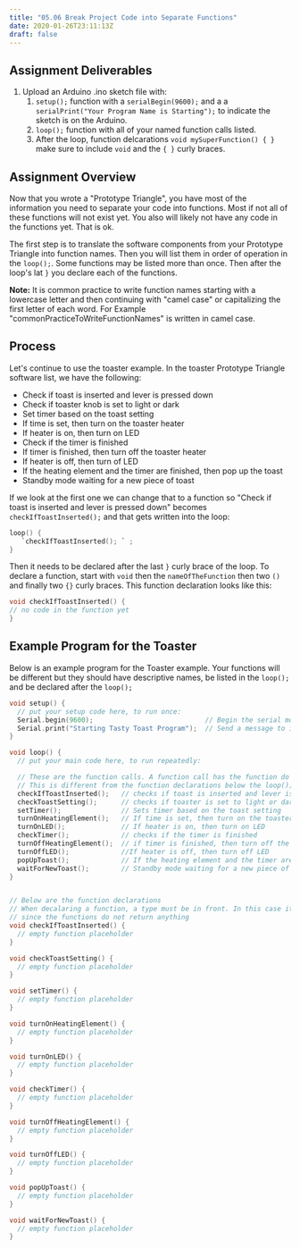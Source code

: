 ```yaml
---
title: "05.06 Break Project Code into Separate Functions"
date: 2020-01-26T23:11:13Z
draft: false
---
```


## Assignment Deliverables

1. Upload an Arduino .ino sketch file with:
   1. `setup();` function with a `serialBegin(9600);` and a a `serialPrint("Your Program Name is Starting");` to indicate the sketch is on the Arduino.
   2. `loop();` function with all of your named function calls listed.
   3. After the loop, function delcarations `void mySuperFunction() { }` make sure to include `void` and the `{ }` curly braces.

## Assignment Overview

Now that you wrote a "Prototype Triangle", you have most of the information you need to separate your code into functions. Most if not all of these functions will not exist yet. You also will likely not have any code in the functions yet. That is ok.

The first step is to translate the software components from your Prototype Triangle into function names. Then you will list them in order of operation in the `loop();`. Some functions may be listed more than once. Then after the loop's lat `}` you declare each of the functions.

**Note:** It is common practice to write function names starting with a lowercase letter and then continuing with "camel case" or capitalizing the first letter of each word. For Example "commonPracticeToWriteFunctionNames" is written in camel case.

## Process

Let's continue to use the toaster example. In the toaster Prototype Triangle software list, we have the following:

- Check if toast is inserted and lever is pressed down
- Check if toaster knob is set to light or dark
- Set timer based on the toast setting
- If time is set, then turn on the toaster heater
- If heater is on, then turn on LED
- Check if the timer is finished
- If timer is finished, then turn off the toaster heater
- If heater is off, then turn of LED
- If the heating element and the timer are finished, then pop up the toast
- Standby mode waiting for a new piece of toast

If we look at the first one we can change that to a function so "Check if toast is inserted and lever is pressed down" becomes `checkIfToastInserted();` and that gets written into the loop:

```C
loop() {
   `checkIfToastInserted(); ` ;
}
```

Then it needs to be declared after the last `}` curly brace of the loop. To declare a function, start with `void` then the `nameOfTheFunction` then two `()` and finally two `{}` curly braces. This function declaration looks like this:

```C
void checkIfToastInserted() {
// no code in the function yet
}

```

## Example Program for the Toaster

Below is an example program for the Toaster example. Your functions will be different but they should have descriptive names, be listed in the `loop();` and be declared after the `loop();`

```C
void setup() {
  // put your setup code here, to run once:
  Serial.begin(9600);                            // Begin the serial monitor at speed 9600
  Serial.print("Starting Tasty Toast Program");  // Send a message to indicate the sketch started
}

void loop() {
  // put your main code here, to run repeatedly:

  // These are the function calls. A function call has the function do its task
  // This is different from the function declarations below the loop();
  checkIfToastInserted();   // checks if toast is inserted and lever is pressed down
  checkToastSetting();      // checks if toaster is set to light or dark
  setTimer();               // Sets timer based on the toast setting
  turnOnHeatingElement();   // If time is set, then turn on the toaster heater
  turnOnLED();              // If heater is on, then turn on LED
  checkTimer();             // checks if the timer is finished
  turnOffHeatingElement();  // if timer is finished, then turn off the toaster heater
  turnOffLED();             //If heater is off, then turn off LED
  popUpToast();             // If the heating element and the timer are finished, then pop up the toast
  waitForNewToast();        // Standby mode waiting for a new piece of toast
}


// Below are the function declarations
// When decalaring a function, a type must be in front. In this case it is void
// since the functions do not return anything
void checkIfToastInserted() {
  // empty function placeholder
}

void checkToastSetting() {
  // empty function placeholder
}

void setTimer() {
  // empty function placeholder
}

void turnOnHeatingElement() {
  // empty function placeholder
}

void turnOnLED() {
  // empty function placeholder
}

void checkTimer() {
  // empty function placeholder
}

void turnOffHeatingElement() {
  // empty function placeholder
}

void turnOffLED() {
  // empty function placeholder
}

void popUpToast() {
  // empty function placeholder
}

void waitForNewToast() {
  // empty function placeholder
}

```
